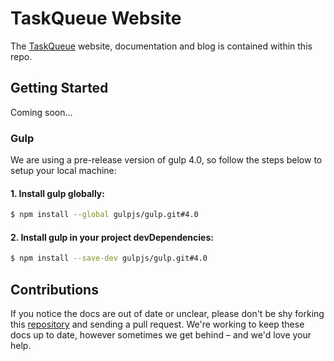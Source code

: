 # TaskQueue Website

The [TaskQueue](https://taskqueue.io) website, documentation and blog is
contained within this repo.

## Getting Started

Coming soon...

### Gulp

We are using a pre-release version of gulp 4.0, so follow the steps below to setup your
local machine:

#### 1. Install gulp globally:

```sh
$ npm install --global gulpjs/gulp.git#4.0
```

#### 2. Install gulp in your project devDependencies:

```sh
$ npm install --save-dev gulpjs/gulp.git#4.0
```


## Contributions

If you notice the docs are out of date or unclear, please don't be shy forking this
[repository](https://github.com/taskqueue/taskqueue-website) and sending a pull
request. We're working to keep these docs up to date, however sometimes we get
behind – and we'd love your help.
